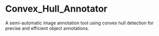 # Convex_Hull_Annotator
A semi-automatic image annotation tool using convex hull detection for precise and efficient object annotations.
